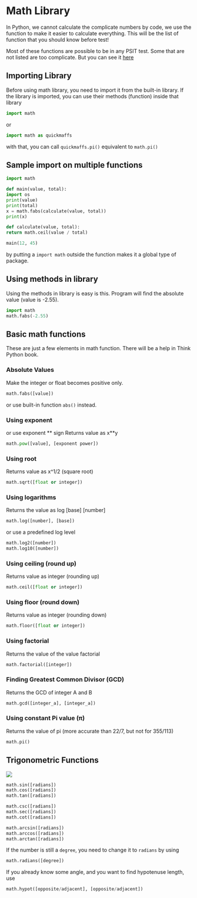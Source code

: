 # Math Library
In Python, we cannot calculate the complicate numbers by code, we use the function to make it easier to calculate everything. This will be the list of function that you should know before test!

Most of these functions are possible to be in any PSIT test. Some that are not listed are too complicate. But you can see it [here](https://docs.python.org/3.6/library/math.html)

## Importing Library
Before using math library, you need to import it from the built-in library. If the library is imported, you can use their methods (function) inside that library

```python
import math
```

or

```python
import math as quickmaffs
```
with that, you can call `quickmaffs.pi()` equivalent to `math.pi()`

## Sample import on multiple functions
```python
import math

def main(value, total):
import os
print(value)
print(total)
x = math.fabs(calculate(value, total))
print(x)

def calculate(value, total):
return math.ceil(value / total)

main(12, 45)
```
by putting a `import math` outside the function makes it a global type of package.

## Using methods in library
Using the methods in library is easy is this. Program will find the absolute value (value is -2.55).
```python
import math
math.fabs(-2.55)
```

## Basic math functions
These are just a few elements in math function. There will be a help in Think Python book.

### Absolute Values
Make the integer or float becomes positive only.
```python
math.fabs([value])
```
or use built-in function `abs()` instead.

### Using exponent
or use exponent \*\* sign
Returns value as x**y
```python
math.pow([value], [exponent power])
```

### Using root
Returns value as x^1/2 (square root)
```python
math.sqrt([float or integer])
```

### Using logarithms
Returns the value as log [base] [number]
```python
math.log([number], [base])
```

or use a predefined log level

```python
math.log2([number])
math.log10([number])
```

### Using ceiling (round up)
Returns value as integer (rounding up)
```python
math.ceil([float or integer])
```

### Using floor (round down)
Returns value as integer (rounding down)
```python
math.floor([float or integer])
```

### Using factorial
Returns the value of the value factorial
```python
math.factorial([integer])
```

### Finding Greatest Common Divisor (GCD)
Returns the GCD of integer A and B
```python
math.gcd([integer_a], [integer_a])

```
### Using constant Pi value (π)
Returns the value of pi (more accurate than 22/7, but not for 355/113)
```python
math.pi()
```

## Trigonometric Functions
![](https://engineering.purdue.edu/~asm215/topics/trigfunc.gif)

```python
math.sin([radians])
math.cos([radians])
math.tan([radians])

math.csc([radians])
math.sec([radians])
math.cot([radians])

math.arcsin([radians])
math.arccos([radians])
math.arctan([radians])
```

If the number is still a `degree`, you need to change it to `radians` by using

```python
math.radians([degree])
```

If you already know some angle, and you want to find hypotenuse length, use
```python
math.hypot([opposite/adjacent], [opposite/adjacent])
```
